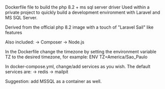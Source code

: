 Dockerfile file to build the php 8.2 + ms sql server driver
Used within a private project to quickly build a development environment with Laravel and MS SQL Server.

Derived from the official php 8.2 image with a touch of "Laravel Sail" like features

Also included:
-> Composer 
-> Node.js

In the Dockerfile change the timezone by setting the environment variable TZ to the desired timezone, for example:
ENV TZ=America/Sao_Paulo

In docker-compose.yml, change/add services as you wish. The default services are:
-> redis
-> mailpit

Suggestion: add MSSQL as a container as well. 
